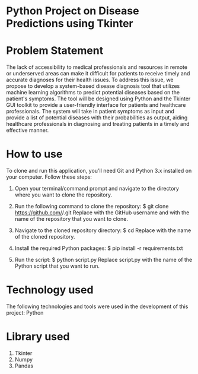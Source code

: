 # Python Project on Disease Predictions using Tkinter
# Problem Statement 
The lack of accessibility to medical professionals and resources in remote or underserved areas can make it difficult for patients to receive timely and accurate diagnoses for their health issues. To address this issue, we propose to develop a system-based disease diagnosis tool that utilizes machine learning algorithms to predict potential diseases based on the patient's symptoms. The tool will be designed using Python and the Tkinter GUI toolkit to provide a user-friendly interface for patients and healthcare professionals. The system will take in patient symptoms as input and provide a list of potential diseases with their probabilities as output, aiding healthcare professionals in diagnosing and treating patients in a timely and effective manner.

# How to use
To clone and run this application, you'll need Git and Python 3.x installed on your computer. Follow these steps:
1. Open your terminal/command prompt and navigate to the directory where you want to clone the repository.

2. Run the following command to clone the repository:
$ git clone https://github.com/<username>/<repository-name>.git
Replace <username> with the GitHub username and <repository-name> with the name of the repository that you want to clone.
  
3. Navigate to the cloned repository directory:
$ cd <repository-name>
Replace <repository-name> with the name of the cloned repository.
  
4. Install the required Python packages:
$ pip install -r requirements.txt
  
5. Run the script:
$ python script.py
Replace script.py with the name of the Python script that you want to run.

# Technology used
The following technologies and tools were used in the development of this project:
Python

# Library used
1. Tkinter
2. Numpy
3. Pandas
